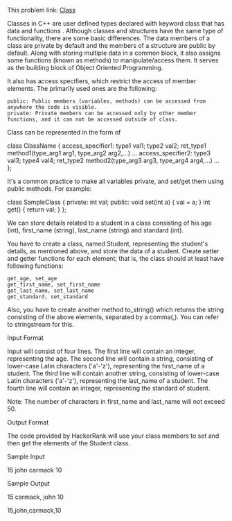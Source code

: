 This problem link: [Class](https://www.hackerrank.com/challenges/c-tutorial-class/problem)

Classes in C++ are user defined types declared with keyword class that has data and functions . Although classes and structures have the same type of functionality, there are some basic differences. The data members of a class are private by default and the members of a structure are public by default. Along with storing multiple data in a common block, it also assigns some functions (known as methods) to manipulate/access them. It serves as the building block of Object Oriented Programming.

It also has access specifiers, which restrict the access of member elements. The primarily used ones are the following:

    public: Public members (variables, methods) can be accessed from anywhere the code is visible.
    private: Private members can be accessed only by other member functions, and it can not be accessed outside of class.

Class can be represented in the form of

class ClassName {
    access_specifier1:
        type1 val1;
        type2 val2;
        ret_type1 method1(type_arg1 arg1, type_arg2 arg2,...)
        ...
    access_specifier2:
        type3 val3;
        type4 val4;
        ret_type2 method2(type_arg3 arg3, type_arg4 arg4,...)
        ...
};

It's a common practice to make all variables private, and set/get them using public methods. For example:

class SampleClass {
    private:
        int val;
    public:
        void set(int a) {
            val = a;
        }
        int get() {
            return val;
        }
};

We can store details related to a student in a class consisting of his age (int), first_name (string), last_name (string) and standard (int).

You have to create a class, named Student, representing the student's details, as mentioned above, and store the data of a student. Create setter and getter functions for each element; that is, the class should at least have following functions:

    get_age, set_age
    get_first_name, set_first_name
    get_last_name, set_last_name
    get_standard, set_standard

Also, you have to create another method to_string() which returns the string consisting of the above elements, separated by a comma(,). You can refer to stringstream for this.

Input Format

Input will consist of four lines.
The first line will contain an integer, representing the age. The second line will contain a string, consisting of lower-case Latin characters ('a'-'z'), representing the first_name of a student.
The third line will contain another string, consisting of lower-case Latin characters ('a'-'z'), representing the last_name of a student.
The fourth line will contain an integer, representing the standard of student.

Note: The number of characters in first_name and last_name will not exceed 50.

Output Format

The code provided by HackerRank will use your class members to set and then get the elements of the Student class.

Sample Input

15
john
carmack
10

Sample Output

15
carmack, john
10

15,john,carmack,10
